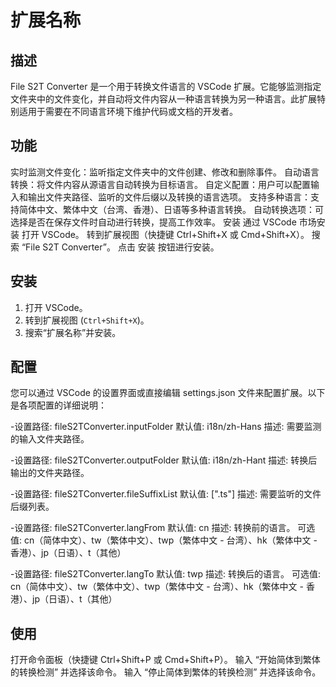 # 扩展名称

## 描述
File S2T Converter 是一个用于转换文件语言的 VSCode 扩展。它能够监测指定文件夹中的文件变化，并自动将文件内容从一种语言转换为另一种语言。此扩展特别适用于需要在不同语言环境下维护代码或文档的开发者。

## 功能
实时监测文件变化：监听指定文件夹中的文件创建、修改和删除事件。
自动语言转换：将文件内容从源语言自动转换为目标语言。
自定义配置：用户可以配置输入和输出文件夹路径、监听的文件后缀以及转换的语言选项。
支持多种语言：支持简体中文、繁体中文（台湾、香港）、日语等多种语言转换。
自动转换选项：可选择是否在保存文件时自动进行转换，提高工作效率。
安装
通过 VSCode 市场安装
打开 VSCode。
转到扩展视图（快捷键 Ctrl+Shift+X 或 Cmd+Shift+X）。
搜索 “File S2T Converter”。
点击 安装 按钮进行安装。

## 安装
1. 打开 VSCode。
2. 转到扩展视图 (`Ctrl+Shift+X`)。
3. 搜索“扩展名称”并安装。

## 配置
您可以通过 VSCode 的设置界面或直接编辑 settings.json 文件来配置扩展。以下是各项配置的详细说明：

-设置路径: fileS2TConverter.inputFolder
默认值: i18n/zh-Hans
描述: 需要监测的输入文件夹路径。

-设置路径: fileS2TConverter.outputFolder
默认值: i18n/zh-Hant
描述: 转换后输出的文件夹路径。

-设置路径: fileS2TConverter.fileSuffixList
默认值: [".ts"]
描述: 需要监听的文件后缀列表。

-设置路径: fileS2TConverter.langFrom
默认值: cn
描述: 转换前的语言。
可选值: cn（简体中文）、tw（繁体中文）、twp（繁体中文 - 台湾）、hk（繁体中文 - 香港）、jp（日语）、t（其他）

-设置路径: fileS2TConverter.langTo
默认值: twp
描述: 转换后的语言。
可选值: cn（简体中文）、tw（繁体中文）、twp（繁体中文 - 台湾）、hk（繁体中文 - 香港）、jp（日语）、t（其他）

## 使用

打开命令面板（快捷键 Ctrl+Shift+P 或 Cmd+Shift+P）。
输入 “开始简体到繁体的转换检测” 并选择该命令。
输入 “停止简体到繁体的转换检测” 并选择该命令。